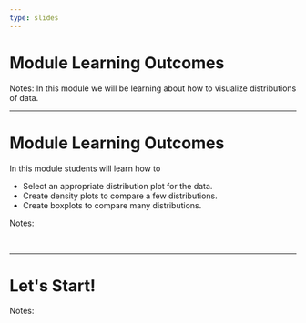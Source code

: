 ```yaml
---
type: slides
---
```


# Module Learning Outcomes

Notes: In this module we will be learning about how to visualize distributions of data.

---

# Module Learning Outcomes

In this module students will learn how to

- Select an appropriate distribution plot for the data.
- Create density plots to compare a few distributions.
- Create boxplots to compare many distributions.

Notes:

<br>

---

# Let's Start!

Notes:

<br>
